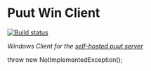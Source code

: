 # Puut Win Client
[![Build status](https://ci.appveyor.com/api/projects/status/thf2xvwh45x4iblp)](https://ci.appveyor.com/project/JanHenrik/puut-win)

*Windows Client for the [self-hosted puut server](https://github.com/Puut/Puut-Server)*

throw new NotImplementedException();